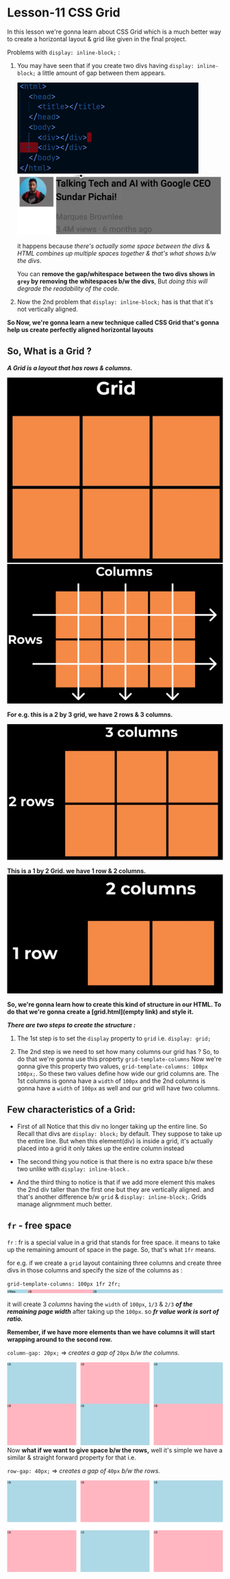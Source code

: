 # Lesson-11 CSS Grid

In this lesson we're gonna learn about CSS Grid which is a much better way to create a horizontal layout & grid like given in the final project.

Problems with `display: inline-block;` : 

1.  You may have seen that if you create two divs having `display: inline-block;` a little amount of gap between them appears.   

    ![whitespace code ](img/whitespace%20illustration.png)
    ![whitespace illustration](img/whitespace%20output.png)

    it happens because _there's actually some space between the divs_ & _HTML combines up multiple spaces together & that's what shows b/w the divs._

    You can **remove the gap/whitespace between the two divs shows in `grey` by removing the whitespaces b/w the divs**, But _doing this will degrade the readability of the code._

2. Now the 2nd problem that `display: inline-block;` has is that that it's not vertically aligned.

**So Now, we're gonna learn a new technique called CSS Grid that's gonna help us create perfectly aligned horizontal layouts**

## So, What is a Grid ?

_**A Grid is a layout that has rows & columns.**_

![grid image](img/Grid.png) 
![row-column](img/rows-columns.png)

**For e.g. this is a 2 by 3 grid, we have 2 rows & 3 columns.**

![2 by 3 grid](img/3col-2row.png)

**This is a 1 by 2 Grid. we have 1 row & 2 columns.**
![2 col 1 row grid image](img/2c-1row.png)

**So, we're gonna learn how to create this kind of structure in our HTML. To do that we're gonna create a [grid.html](empty link) and style it.**

***There are two steps to create the structure :***

1. The 1st step is to set the `display` property to `grid` i.e. `display: grid;`

2. The 2nd step is we need to set how many columns our grid has ? So, to do that we're gonna use this property `grid-template-columns` Now we're gonna give this property two values, `grid-template-columns: 100px 100px;`. So these two values define how wide our grid columns are. The 1st columns is gonna have a `width` of `100px` and the 2nd columns is gonna have a `width` of `100px` as well and our grid will have two columns.

## Few characteristics of a Grid: 

- First of all Notice that this div no longer taking up the entire line. So Recall that divs are `display: block;` by default.
They suppose to take up the entire line. But when this element(div) is inside a grid,
it's actually placed into a grid it only takes up the entire column instead

- The second thing you notice is that there is no extra space b/w these two unlike with `display: inline-block` .

- And the third thing to notice is that if we add more element this makes the 2nd div taller than the first one but they are vertically aligned.
 and that's another difference b/w `grid` & `display: inline-block;`. Grids manage alignmment much better.

## `fr` - free space 

`fr` : fr is a special value in a grid that stands for free space. it means to take up the remaining
amount of space in the page. So, that's what `1fr` means.

for e.g. if we create a `grid` layout containing three columns and create three divs in those columns and specify the size of the columns as :

`grid-template-columns: 100px 1fr 2fr;` 
![fr example image](img/fr-example.png)

it will create 3 *columns* having the `width` of `100px`, `1/3` & `2/3` ***of the remaining page width*** after taking up the `100px`. so ***fr value work is sort of ratio.***

**Remember, if we have more elements than we have columns it will start wrapping around to the second row.**

`column-gap: 20px;` => _creates a gap of_ `20px` _b/w the columns._

![column-gap example image](img/column-gap.png)
Now **what if we want to give space b/w the rows,** well it's simple we have a similar & straight forward property for that i.e. 

`row-gap: 40px;` => _creates a gap of_ `40px` _b/w the rows._

![row-gap example image](img/row-gap.png)
